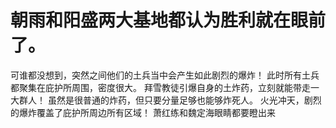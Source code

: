 # 朝雨和阳盛两大基地都认为胜利就在眼前了。
可谁都没想到，突然之间他们的土兵当中会产生如此剧烈的爆炸！
此时所有土兵都聚集在庇护所周围，密度很大。
拜雪教徒引爆自身的土炸药，立刻就能带走一大群人！
虽然是很普通的炸药，但只要分量足够也能够炸死人。
火光冲天，剧烈的爆炸覆盖了庇护所周边所有区域！
萧红练和魏定海眼睛都要瞪出来

